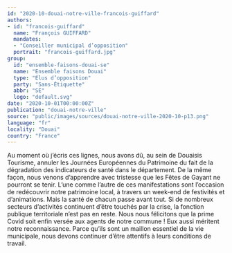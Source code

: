 ```yaml
---
id: "2020-10-douai-notre-ville-francois-guiffard"
authors:
- id: "francois-guiffard"
  name: "François GUIFFARD"
  mandates: 
  - "Conseiller municipal d’opposition"
  portrait: "francois-guiffard.jpg"
group:
  id: "ensemble-faisons-douai-se"
  name: "Ensemble faisons Douai"
  type: "Élus d’opposition"
  party: "Sans-Étiquette"
  abbr: "SE"
  logo: "default.svg"
date: "2020-10-01T00:00:00Z"
publication: "douai-notre-ville"
source: "public/images/sources/douai-notre-ville-2020-10-p13.png"
language: "fr"
locality: "Douai"
country: "France"
---
```


Au moment où j’écris ces lignes, nous avons dû, au sein de Douaisis Tourisme, annuler les Journées Européennes du Patrimoine du fait de la dégradation des indicateurs de santé dans le département. De la même façon, nous venons d’apprendre avec tristesse que les Fêtes de Gayant ne pourront se tenir. L’une comme l’autre de ces manifestations sont l’occasion de redécouvrir notre patrimoine local, à travers un week-end de festivités et d’animations. Mais la santé de chacun passe avant tout. Si de nombreux secteurs d’activités continuent d’être touchés par la crise, la fonction publique territoriale n’est pas en reste. Nous nous félicitons que la prime Covid soit enfin versée aux agents de notre commune ! Eux aussi méritent notre reconnaissance. Parce qu’ils sont un maillon essentiel de la vie municipale, nous devons continuer d’être attentifs à leurs conditions de travail.
